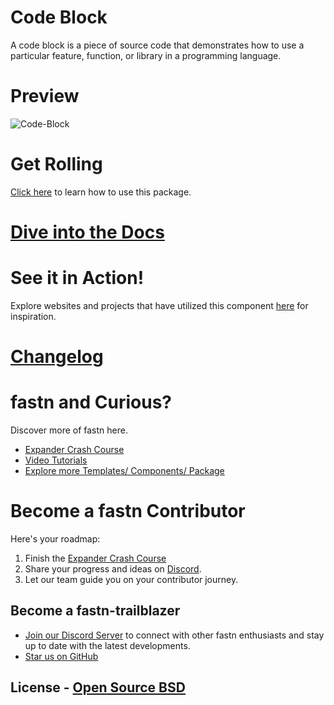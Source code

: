 # Code Block

A code block is a piece of source code that demonstrates how to use a particular
feature, function, or library in a programming language.

# Preview

![Code-Block](.github/assets/code-block-screenshot.png)

# Get Rolling

[Click here](https://fastn-community.github.io/code-block/) to learn how to use this package.

# [Dive into the Docs](https://fastn-community.github.io/code-block/)

# See it in Action! 

Explore websites and projects that have utilized this component [here](https://fastn.com/home/#ftd-programming-language-for-the-next-billion-programmers)
for inspiration.


# [Changelog](Changelog.md)

# fastn and Curious?

Discover more of fastn here.

- [Expander Crash Course](https://fastn.com/expander/)
- [Video Tutorials](https://fastn.com/expander/hello-world/-/build/)
- [Explore more Templates/ Components/ Package](https://fastn.com/featured/)

# Become a fastn Contributor

Here's your roadmap:

1.  Finish the [Expander Crash Course](https://fastn.com/expander/)
2.  Share your progress and ideas on [Discord](https://discord.gg/bucrdvptYd).
3.  Let our team guide you on your contributor journey.

## Become a fastn-trailblazer

- [Join our Discord Server](https://discord.gg/bucrdvptYd) to connect with other fastn enthusiasts and stay up to date with the latest developments.
- [Star us on GitHub](https://github.com/fastn-stack/fastn/)

## License - [Open Source BSD](https://github.com/fastn-community/code-block/blob/main/LICENSE)
